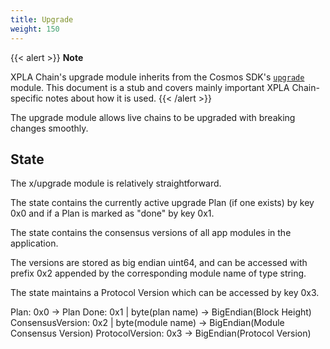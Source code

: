 ```yaml
---
title: Upgrade
weight: 150
---
```


{{< alert >}}
**Note**

XPLA Chain's upgrade module inherits from the Cosmos SDK's [`upgrade`](https://docs.cosmos.network/master/modules/upgrade/) module. This document is a stub and covers mainly important XPLA Chain-specific notes about how it is used.
{{< /alert >}}

The upgrade module allows live chains to be upgraded with breaking changes smoothly.

## State

The x/upgrade module is relatively straightforward.

The state contains the currently active upgrade Plan (if one exists) by key 0x0 and if a Plan is marked as "done" by key 0x1.

The state contains the consensus versions of all app modules in the application.

The versions are stored as big endian uint64, and can be accessed with prefix 0x2 appended by the corresponding module name of type string.

The state maintains a Protocol Version which can be accessed by key 0x3.

Plan: 0x0 -> Plan
Done: 0x1 | byte(plan name) -> BigEndian(Block Height)
ConsensusVersion: 0x2 | byte(module name) -> BigEndian(Module Consensus Version)
ProtocolVersion: 0x3 -> BigEndian(Protocol Version)
